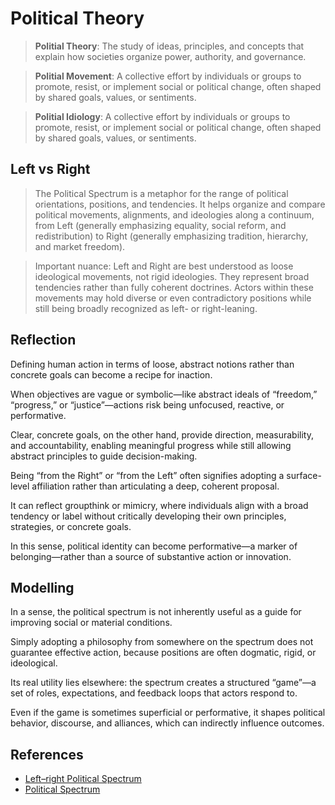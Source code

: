 # Political Theory

> **Politial Theory**: The study of ideas, principles, and concepts that explain how societies organize power, authority, and governance.

>  **Politial Movement**: A collective effort by individuals or groups to promote, resist, or implement social or political change, often shaped by shared goals, values, or sentiments.

>  **Politial Idiology**: A collective effort by individuals or groups to promote, resist, or implement social or political change, often shaped by shared goals, values, or sentiments.

## Left vs Right

> The Political Spectrum is a metaphor for the range of political orientations, positions, and tendencies.
It helps organize and compare political movements, alignments, and ideologies along a continuum, from Left (generally emphasizing equality, social reform, and redistribution) to Right (generally emphasizing tradition, hierarchy, and market freedom).

> Important nuance: Left and Right are best understood as loose ideological movements, not rigid ideologies. They represent broad tendencies rather than fully coherent doctrines. Actors within these movements may hold diverse or even contradictory positions while still being broadly recognized as left- or right-leaning.

## Reflection

Defining human action in terms of loose, abstract notions rather than concrete goals can become a recipe for inaction.

When objectives are vague or symbolic—like abstract ideals of “freedom,” “progress,” or “justice”—actions risk being unfocused, reactive, or performative.

Clear, concrete goals, on the other hand, provide direction, measurability, and accountability, enabling meaningful progress while still allowing abstract principles to guide decision-making.

Being “from the Right” or “from the Left” often signifies adopting a surface-level affiliation rather than articulating a deep, coherent proposal.

It can reflect groupthink or mimicry, where individuals align with a broad tendency or label without critically developing their own principles, strategies, or concrete goals.

In this sense, political identity can become performative—a marker of belonging—rather than a source of substantive action or innovation.

## Modelling

In a sense, the political spectrum is not inherently useful as a guide for improving social or material conditions.

Simply adopting a philosophy from somewhere on the spectrum does not guarantee effective action, because positions are often dogmatic, rigid, or ideological.

Its real utility lies elsewhere: the spectrum creates a structured “game”—a set of roles, expectations, and feedback loops that actors respond to.

Even if the game is sometimes superficial or performative, it shapes political behavior, discourse, and alliances, which can indirectly influence outcomes.

## References

- [Left–right Political Spectrum](https://en.wikipedia.org/wiki/Left%E2%80%93right_political_spectrum)
- [Political Spectrum](https://en.wikipedia.org/wiki/Political_spectrum)
